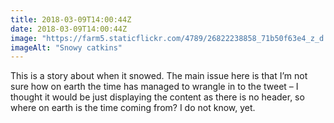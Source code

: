 ```yaml
---
title: 2018-03-09T14:00:44Z
date: 2018-03-09T14:00:44Z
image: "https://farm5.staticflickr.com/4789/26822238858_71b50f63e4_z_d.jpg"
imageAlt: "Snowy catkins"
---
```


This is a story about when it snowed. The main issue here is that I’m not sure how on earth the time has managed to wrangle in to the tweet – I thought it would be just displaying the content as there is no header, so where on earth is the time coming from? I do not know, yet.
